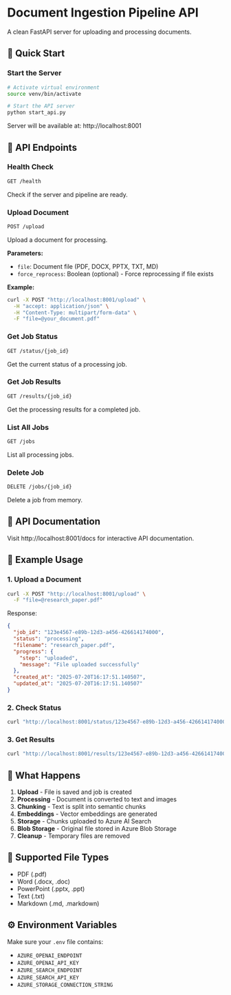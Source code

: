 # Document Ingestion Pipeline API

A clean FastAPI server for uploading and processing documents.

## 🚀 Quick Start

### Start the Server
```bash
# Activate virtual environment
source venv/bin/activate

# Start the API server
python start_api.py
```

Server will be available at: http://localhost:8001

## 📖 API Endpoints

### Health Check
```bash
GET /health
```
Check if the server and pipeline are ready.

### Upload Document
```bash
POST /upload
```
Upload a document for processing.

**Parameters:**
- `file`: Document file (PDF, DOCX, PPTX, TXT, MD)
- `force_reprocess`: Boolean (optional) - Force reprocessing if file exists

**Example:**
```bash
curl -X POST "http://localhost:8001/upload" \
  -H "accept: application/json" \
  -H "Content-Type: multipart/form-data" \
  -F "file=@your_document.pdf"
```

### Get Job Status
```bash
GET /status/{job_id}
```
Get the current status of a processing job.

### Get Job Results
```bash
GET /results/{job_id}
```
Get the processing results for a completed job.

### List All Jobs
```bash
GET /jobs
```
List all processing jobs.

### Delete Job
```bash
DELETE /jobs/{job_id}
```
Delete a job from memory.

## 🔧 API Documentation

Visit http://localhost:8001/docs for interactive API documentation.

## 📝 Example Usage

### 1. Upload a Document
```bash
curl -X POST "http://localhost:8001/upload" \
  -F "file=@research_paper.pdf"
```

Response:
```json
{
  "job_id": "123e4567-e89b-12d3-a456-426614174000",
  "status": "processing",
  "filename": "research_paper.pdf",
  "progress": {
    "step": "uploaded",
    "message": "File uploaded successfully"
  },
  "created_at": "2025-07-20T16:17:51.140507",
  "updated_at": "2025-07-20T16:17:51.140507"
}
```

### 2. Check Status
```bash
curl "http://localhost:8001/status/123e4567-e89b-12d3-a456-426614174000"
```

### 3. Get Results
```bash
curl "http://localhost:8001/results/123e4567-e89b-12d3-a456-426614174000"
```

## 🎯 What Happens

1. **Upload** - File is saved and job is created
2. **Processing** - Document is converted to text and images
3. **Chunking** - Text is split into semantic chunks
4. **Embeddings** - Vector embeddings are generated
5. **Storage** - Chunks uploaded to Azure AI Search
6. **Blob Storage** - Original file stored in Azure Blob Storage
7. **Cleanup** - Temporary files are removed

## 📁 Supported File Types

- PDF (.pdf)
- Word (.docx, .doc)
- PowerPoint (.pptx, .ppt)
- Text (.txt)
- Markdown (.md, .markdown)

## ⚙️ Environment Variables

Make sure your `.env` file contains:
- `AZURE_OPENAI_ENDPOINT`
- `AZURE_OPENAI_API_KEY`
- `AZURE_SEARCH_ENDPOINT`
- `AZURE_SEARCH_API_KEY`
- `AZURE_STORAGE_CONNECTION_STRING` 